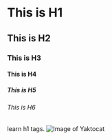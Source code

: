 # This is H1
## This is H2
### This is H3
#### This is H4
##### This is H5
###### This is H6

learn h1 tags.
![Image of Yaktocat](https://octodex.github.com/images/yaktocat.png)
